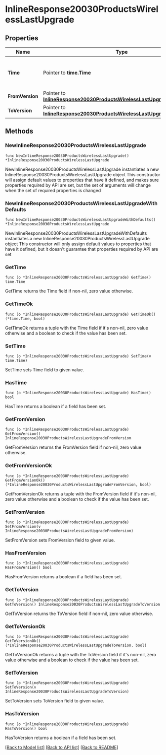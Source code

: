 # InlineResponse20030ProductsWirelessLastUpgrade

## Properties

Name | Type | Description | Notes
------------ | ------------- | ------------- | -------------
**Time** | Pointer to **time.Time** | Timestamp of the last successful firmware upgrade | [optional] 
**FromVersion** | Pointer to [**InlineResponse20030ProductsWirelessLastUpgradeFromVersion**](InlineResponse20030ProductsWirelessLastUpgradeFromVersion.md) |  | [optional] 
**ToVersion** | Pointer to [**InlineResponse20030ProductsWirelessLastUpgradeToVersion**](InlineResponse20030ProductsWirelessLastUpgradeToVersion.md) |  | [optional] 

## Methods

### NewInlineResponse20030ProductsWirelessLastUpgrade

`func NewInlineResponse20030ProductsWirelessLastUpgrade() *InlineResponse20030ProductsWirelessLastUpgrade`

NewInlineResponse20030ProductsWirelessLastUpgrade instantiates a new InlineResponse20030ProductsWirelessLastUpgrade object
This constructor will assign default values to properties that have it defined,
and makes sure properties required by API are set, but the set of arguments
will change when the set of required properties is changed

### NewInlineResponse20030ProductsWirelessLastUpgradeWithDefaults

`func NewInlineResponse20030ProductsWirelessLastUpgradeWithDefaults() *InlineResponse20030ProductsWirelessLastUpgrade`

NewInlineResponse20030ProductsWirelessLastUpgradeWithDefaults instantiates a new InlineResponse20030ProductsWirelessLastUpgrade object
This constructor will only assign default values to properties that have it defined,
but it doesn't guarantee that properties required by API are set

### GetTime

`func (o *InlineResponse20030ProductsWirelessLastUpgrade) GetTime() time.Time`

GetTime returns the Time field if non-nil, zero value otherwise.

### GetTimeOk

`func (o *InlineResponse20030ProductsWirelessLastUpgrade) GetTimeOk() (*time.Time, bool)`

GetTimeOk returns a tuple with the Time field if it's non-nil, zero value otherwise
and a boolean to check if the value has been set.

### SetTime

`func (o *InlineResponse20030ProductsWirelessLastUpgrade) SetTime(v time.Time)`

SetTime sets Time field to given value.

### HasTime

`func (o *InlineResponse20030ProductsWirelessLastUpgrade) HasTime() bool`

HasTime returns a boolean if a field has been set.

### GetFromVersion

`func (o *InlineResponse20030ProductsWirelessLastUpgrade) GetFromVersion() InlineResponse20030ProductsWirelessLastUpgradeFromVersion`

GetFromVersion returns the FromVersion field if non-nil, zero value otherwise.

### GetFromVersionOk

`func (o *InlineResponse20030ProductsWirelessLastUpgrade) GetFromVersionOk() (*InlineResponse20030ProductsWirelessLastUpgradeFromVersion, bool)`

GetFromVersionOk returns a tuple with the FromVersion field if it's non-nil, zero value otherwise
and a boolean to check if the value has been set.

### SetFromVersion

`func (o *InlineResponse20030ProductsWirelessLastUpgrade) SetFromVersion(v InlineResponse20030ProductsWirelessLastUpgradeFromVersion)`

SetFromVersion sets FromVersion field to given value.

### HasFromVersion

`func (o *InlineResponse20030ProductsWirelessLastUpgrade) HasFromVersion() bool`

HasFromVersion returns a boolean if a field has been set.

### GetToVersion

`func (o *InlineResponse20030ProductsWirelessLastUpgrade) GetToVersion() InlineResponse20030ProductsWirelessLastUpgradeToVersion`

GetToVersion returns the ToVersion field if non-nil, zero value otherwise.

### GetToVersionOk

`func (o *InlineResponse20030ProductsWirelessLastUpgrade) GetToVersionOk() (*InlineResponse20030ProductsWirelessLastUpgradeToVersion, bool)`

GetToVersionOk returns a tuple with the ToVersion field if it's non-nil, zero value otherwise
and a boolean to check if the value has been set.

### SetToVersion

`func (o *InlineResponse20030ProductsWirelessLastUpgrade) SetToVersion(v InlineResponse20030ProductsWirelessLastUpgradeToVersion)`

SetToVersion sets ToVersion field to given value.

### HasToVersion

`func (o *InlineResponse20030ProductsWirelessLastUpgrade) HasToVersion() bool`

HasToVersion returns a boolean if a field has been set.


[[Back to Model list]](../README.md#documentation-for-models) [[Back to API list]](../README.md#documentation-for-api-endpoints) [[Back to README]](../README.md)


